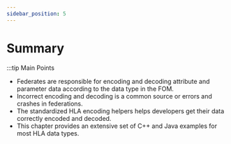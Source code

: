 ```yaml
---
sidebar_position: 5
---
```


# Summary

:::tip Main Points

- Federates are responsible for encoding and decoding attribute and parameter data according to the data type in the FOM.
- Incorrect encoding and decoding is a common source or errors and crashes in federations.
- The standardized HLA encoding helpers helps developers get their data correctly encoded and decoded.
- This chapter provides an extensive set of C++ and Java examples for most HLA data types.


